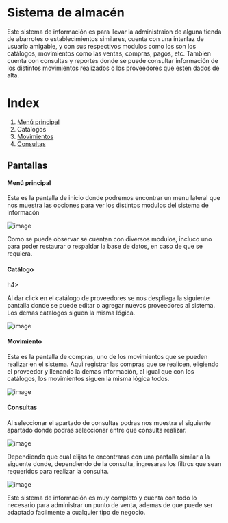 <h1>Sistema de almacén</h1>
<p>Este sistema de información es para llevar la administraion de alguna tienda de abarrotes o establecimientos similares, cuenta con una interfaz de usuario amigable, y con sus respectivos modulos como los son los catálogos, movimientos como las ventas, compras, pagos, etc. Tambien cuenta con consultas y reportes donde se puede consultar información de los distintos movimientos realizados o los proveedores que esten dados de alta.</p>

<h1>Index</h1>
<ol>
  <li><a href="#1">Menú principal</a></li>
  <li><a href="#2"></a>Catálogos</li>
  <li><a href="#3">Movimientos</a></li>
  <li><a href="#4">Consultas</a></li>
</ol>

<h2>Pantallas</h2>
<h4 id="1">Menú principal</h4>
<p>Esta es la pantalla de inicio donde podremos encontrar un menu lateral que nos muestra las opciones para ver los distintos modulos del sistema de informacón</p>

![image](https://github.com/user-attachments/assets/d93e7166-6f6d-493d-8f4f-a024c0db5415)

<p>Como se puede observar se cuentan con diversos modulos, incluco uno para poder restaurar o respaldar la base de datos, en caso de que se requiera.</p>

<h4 id="2">Catálogo</h4>h4>
<p>Al dar click en el catálogo de proveedores se nos despliega la siguiente pantalla donde se puede editar o agregar nuevos proveedores al sistema. Los demas catalogos siguen la misma lógica.</p>

![image](https://github.com/user-attachments/assets/688e442f-fa7f-40a0-8fe1-336c64bdc861)

<h4 id="3">Movimiento</h4>
<p>Esta es la pantalla de compras, uno de los movimientos que se pueden realizar en el sistema. Aqui registrar las compras que se realicen, eligiendo el proveedor y llenando la demas información, al igual que con los catálogos, los movimientos siguen la misma lógica todos.</p>

![image](https://github.com/user-attachments/assets/6d991d99-5609-4e30-91fb-92fb3aa5ad5d)

<h4 id="4">Consultas</h4>
<p>Al seleccionar el apartado de consultas podras nos muestra el siguiente apartado donde podras seleccionar entre que consulta realizar.</p>

![image](https://github.com/user-attachments/assets/eaaada2a-4e9b-4f96-a40c-b9e9e1679cc6)

<p>Dependiendo que cual elijas te encontraras con una pantalla similar a la siguente donde, dependiendo de la consulta, ingresaras los filtros que sean requeridos para realizar la consulta.</p>

![image](https://github.com/user-attachments/assets/55a95000-ddda-4235-b8e7-45f1ef3c4bef)

<p>Este sistema de información es muy completo y cuenta con todo lo necesario para administrar un punto de venta, ademas de que puede ser adaptado facilmente a cualquier tipo de negocio.</p>





